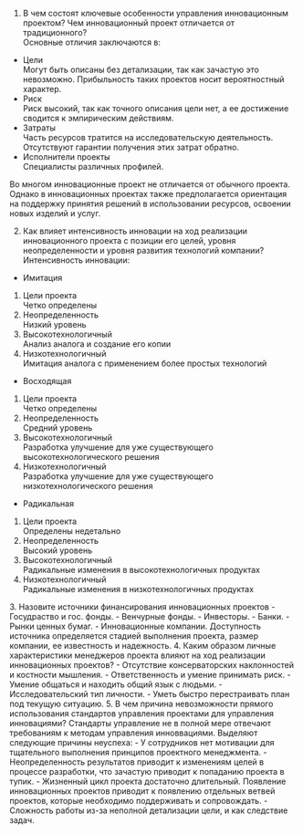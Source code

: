 1. В чем состоят ключевые особенности управления инновационным проектом? Чем инновационный проект отличается от традиционного?  
Основные отличия заключаются в:
- Цели  
Могут быть описаны без детализации, так как зачастую это невозможно. Прибыльность таких проектов носит вероятностный характер.
- Риск  
Риск высокий, так как точного описания цели нет, а ее достижение сводится к эмпирическим действиям.
- Затраты  
Часть ресурсов тратится на исследовательскую деятельность. Отсутствуют гарантии получения этих затрат обратно.
- Исполнители проекты  
Специалисты различных профилей.

Во многом инновационные проект не отличается от обычного проекта. Однако в инновационных проектах также предполагается ориентация на поддержку принятия решений в использовании ресурсов, освоении новых изделий и услуг.

2. Как влияет интенсивность инновации на ход реализации инновационного проекта с позиции его целей, уровня неопределенности и уровня развития технологий компании?  
Интенсивность инновации:
- Имитация
<ol>
  <li>Цели проекта</li>
    Четко определены
  <li>Неопределенность</li>
    Низкий уровень
  <li>Высокотехнологичный</li>
    Анализ аналога и создание его копии
  <li>Низкотехнологичный</li>
    Имитация аналога с применением более простых технологий
</ol> 

- Восходящая
<ol>
  <li>Цели проекта</li>
    Четко определены
  <li>Неопределенность</li>
    Средний уровень
  <li>Высокотехнологичный</li>
    Разработка улучшение для уже существующего высокотехнологического решения 
  <li>Низкотехнологичный</li>
    Разработка улучшение для уже существующего низкотехнологического решения 
</ol> 

- Радикальная
<ol>
  <li>Цели проекта</li>
    Определены недетально
  <li>Неопределенность</li>
    Высокий уровень
  <li>Высокотехнологичный</li>
    Радикальные изменения в высокотехнологичных продуктах
  <li>Низкотехнологичный</li>
    Радикальные изменения в низкотехнологичных продуктах
</ol> 
3. Назовите источники финансирования инновационных проектов  
- Госудраство и гос. фонды.
- Венчурные фонды.
- Инвесторы.
- Банки.
- Рынки ценных бумаг.
- Инновационные компании.
Доступность источника определяется стадией выполнения проекта, размер компании, ее известность и надежность.
4. Каким образом личные характеристики менеджеров проекта влияют на ход реализации инновационных проектов?  
- Отсутствие консерваторских наклонностей и костности мышления.
- Ответственность и умение принимать риск.
- Умение общаться и находить общий язык с людьми.
- Исследовательский тип личности.
- Уметь быстро перестраивать план под текущую ситуацию.
5. В чем причина невозможности прямого использования стандартов управления проектами для управления инновациями?  
Стандарты управление не в полной мере отвечают требованиям к методам управления инноввациями. Выделяют следующие причины неуспеха:
- У сотрудников нет мотивации для тщательного выполнения принципов проектного менеджмента.
- Неопределенность результатов приводит к изменениям целей в процессе разработки, что зачастую приводит к попаданию проекта в тупик.
- Жизненный цикл проекта достаточно длительный. Появление инновационных проектов приводит к появлению отдельных ветвей проектов, которые необходимо поддерживать и сопровождать.
- Сложность работы из-за неполной детализации цели, и как следствие задач.


